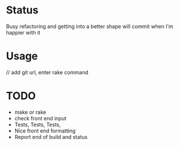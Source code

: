 Status
======

Busy refactoring and getting into a better shape will commit when I'm happier with it

Usage
=====

// add git url, enter rake command


TODO
=====

* make or rake
* check front end input
* Tests, Tests, Tests,
* Nice front end formatting
* Report end of build and status



